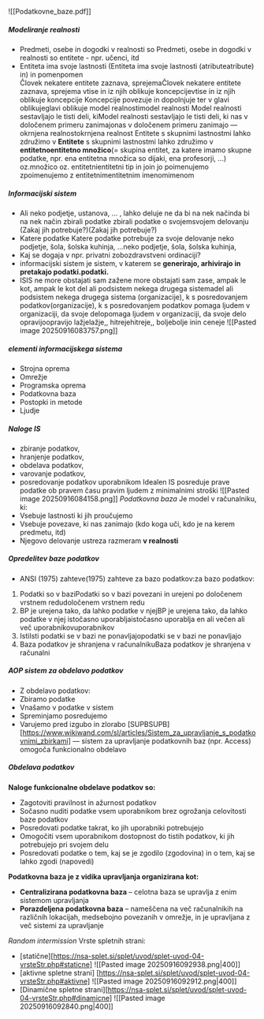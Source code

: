 ![[Podatkovne_baze.pdf]]

##### Modeliranje realnosti
- Predmeti, osebe in dogodki v realnosti so Predmeti, osebe in dogodki v realnosti so entitete - npr. učenci, itd 
- Entiteta ima svoje lastnosti (Entiteta ima svoje lastnosti (atributeatribute) in) in pomenpomen  
	 Človek nekatere entitete zaznava, sprejemaČlovek nekatere entitete zaznava, sprejema vtise in iz njih oblikuje koncepcijevtise in iz njih oblikuje koncepcije
	 Koncepcije povezuje in dopolnjuje ter v glavi oblikujeglavi oblikuje model realnostimodel realnosti
	 Model realnosti sestavljajo le tisti deli, kiModel realnosti sestavljajo le tisti deli, ki nas v določenem primeru zanimajonas v določenem primeru zanimajo –– okrnjena realnostokrnjena realnost 
	 Entitete s skupnimi lastnostmi lahko združimo v **Entitete** s skupnimi lastnostmi lahko združimo v **entitetnoentitetno množico**(= skupina entitet, za katere imamo skupne podatke, npr. ena entitetna množica so dijaki, ena profesorji, ...) oz.množico oz. entitetnientitetni tip in join jo poimenujemo zpoimenujemo z entitetnimentitetnim imenomimenom

##### Informacijski sistem
- Ali neko podjetje, ustanova, … , lahko deluje ne da bi na nek načinda bi na nek način zbirali podatke zbirali podatke o svojemsvojem delovanju (Zakaj jih potrebuje?)(Zakaj jih potrebuje?) 
- Katere podatke Katere podatke potrebuje za svoje delovanje neko podjetje, šola, šolska kuhinja, …neko podjetje, šola, šolska kuhinja, 
- Kaj se dogaja v npr. privatni zobozdravstveni ordinaciji?
- informacijski sistem je sistem, v katerem se **generirajo, arhivirajo in pretakajo podatki.podatki.** 
- ISIS ne more obstajati sam zažene more obstajati sam zase, ampak le kot, ampak le kot del ali podsistem nekega drugega sistemadel ali podsistem nekega drugega sistema (organizacije), k s posredovanjem podatkov(organizacije), k s posredovanjem podatkov pomaga ljudem v organizaciji, da svoje delopomaga ljudem v organizaciji, da svoje delo opravijoopravijo lažjelažje,, hitrejehitreje,, boljebolje inin ceneje
![[Pasted image 20250916083757.png]]
##### elementi informacijskega sistema
- Strojna oprema 
- Omrežje
- Programska oprema
- Podatkovna baza
- Postopki in metode
- Ljudje

##### Naloge IS
- zbiranje podatkov,
- hranjenje podatkov,
- obdelava podatkov,
- varovanje podatkov,
- posredovanje podatkov uporabnikom
Idealen IS posreduje prave podatke ob pravem času pravim ljudem z minimalnimi stroški
![[Pasted image 20250916084158.png]]
*Podatkovna baza*
Je model v računalniku, ki:  
- Vsebuje lastnosti ki jih proučujemo 
- Vsebuje povezave, ki nas zanimajo (kdo koga uči, kdo je na kerem predmetu, itd)
- Njegovo delovanje ustreza razmeram **v realnosti**

##### Opredelitev baze podatkov
- ANSI (1975) zahteve(1975) zahteve za bazo podatkov:za bazo podatkov: 
1. Podatki so v baziPodatki so v bazi povezani in urejeni po določenem vrstnem redudoločenem vrstnem redu 
2. BP je urejena tako, da lahko podatke v njejBP je urejena tako, da lahko podatke v njej istočasno uporabljaistočasno uporablja en ali večen ali več uporabnikovuporabnikov 
3. IstiIsti podatki se v bazi ne ponavljajopodatki se v bazi ne ponavljajo 
4. Baza podatkov je shranjena v računalnikuBaza podatkov je shranjena v računalni

##### AOP sistem za obdelavo podatkov
- Z obdelavo podatkov: 
- Zbiramo podatke
- Vnašamo v podatke v sistem
- Spreminjamo posredujemo
- Varujemo pred izgubo in zlorabo 
[SUPBSUPB][https://www.wikiwand.com/sl/articles/Sistem_za_upravljanje_s_podatkovnimi_zbirkami] –– sistem za upravljanje podatkovnih baz (npr. Access) omogoča funkcionalno obdelavo

##### Obdelava podatkov
**Naloge funkcionalne obdelave podatkov so:**
- Zagotoviti pravilnost in ažurnost podatkov
- Sočasno nuditi podatke vsem uporabnikom brez ogrožanja celovitosti baze podatkov
- Posredovati podatke takrat, ko jih uporabniki potrebujejo
- Omogočiti vsem uporabnikom dostopnost do tistih podatkov, ki jih potrebujejo pri svojem delu
- Posredovati podatke o tem, kaj se je zgodilo (zgodovina) in o tem, kaj se lahko zgodi (napovedi)

 **Podatkovna baza je z vidika upravljanja organizirana kot:**
- **Centralizirana podatkovna baza** – celotna baza se upravlja z enim sistemom upravljanja
- **Porazdeljena podatkovna baza** – nameščena na več računalnikih na različnih lokacijah, medsebojno povezanih v omrežje, in je upravljana z več sistemi za upravljanje


*Random intermission*
Vrste spletnih strani:
- [statične][https://nsa-splet.si/splet/uvod/splet-uvod-04-vrsteStr.php#staticne]
![[Pasted image 20250916092938.png|400]]
- [aktivne spletne strani] [https://nsa-splet.si/splet/uvod/splet-uvod-04-vrsteStr.php#aktivne]
![[Pasted image 20250916092912.png|400]]
- [Dinamične spletne strani][https://nsa-splet.si/splet/uvod/splet-uvod-04-vrsteStr.php#dinamicne]
![[Pasted image 20250916092840.png|400]]